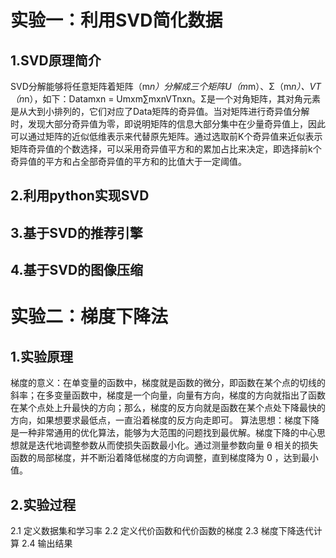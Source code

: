 # 实验一：利用SVD简化数据
## 1.SVD原理简介
SVD分解能够将任意矩阵着矩阵（m*n）分解成三个矩阵U（m*m）、Σ（m*n）、VT（n*n），如下：Datamxn = Umxm∑mxnVTnxn。Σ是一个对角矩阵，其对角元素是从大到小排列的，它们对应了Data矩阵的奇异值。当对矩阵进行奇异值分解时，发现大部分奇异值为零，即说明矩阵的信息大部分集中在少量奇异值上，因此可以通过矩阵的近似低维表示来代替原先矩阵。通过选取前K个奇异值来近似表示矩阵奇异值的个数选择，可以采用奇异值平方和的累加占比来决定，即选择前k个奇异值的平方和占全部奇异值的平方和的比值大于一定阈值。
## 2.利用python实现SVD
## 3.基于SVD的推荐引擎
## 4.基于SVD的图像压缩

# 实验二：梯度下降法
## 1.实验原理
梯度的意义：在单变量的函数中，梯度就是函数的微分，即函数在某个点的切线的斜率；在多变量函数中，梯度是一个向量，向量有方向，梯度的方向就指出了函数在某个点处上升最快的方向；那么，梯度的反方向就是函数在某个点处下降最快的方向，如果想要求最低点，一直沿着梯度的反方向走即可。
算法思想：梯度下降是一种非常通用的优化算法，能够为大范围的问题找到最优解。梯度下降的中心思想就是迭代地调整参数从而使损失函数最小化。通过测量参数向量 θ 相关的损失函数的局部梯度，并不断沿着降低梯度的方向调整，直到梯度降为 0 ，达到最小值。
## 2.实验过程
2.1 定义数据集和学习率
2.2 定义代价函数和代价函数的梯度
2.3 梯度下降迭代计算
2.4 输出结果
